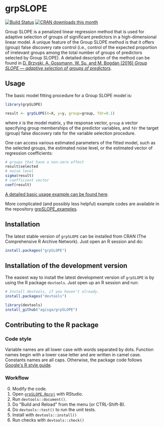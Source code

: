 # grpSLOPE

[![Build Status](https://travis-ci.org/agisga/grpSLOPE.svg?branch=master)](https://travis-ci.org/agisga/grpSLOPE)
[![CRAN downloads this month](http://cranlogs.r-pkg.org/badges/grpSLOPE)](https://CRAN.R-project.org/package=grpSLOPE)

Group SLOPE is a penalized linear regression method that is used for adaptive selection of groups of significant predictors in a high-dimensional linear model. A unique feature of the Group SLOPE method is that it offers (group) false discovery rate control (i.e., control of the expected proportion of irrelevant groups among the total number of groups of predictors selected by Group SLOPE).
A detailed description of the method can be found in [D. Brzyski, A. Gossmann, W. Su, and M. Bogdan (2016) *Group SLOPE &mdash; adaptive selection of groups of predictors*](https://arxiv.org/abs/1610.04960).

## Usage

The basic model fitting procedure for a Group SLOPE model is:

```R
library(grpSLOPE)

result <- grpSLOPE(X=X, y=y, group=group, fdr=0.1)
```

where `X` is the model matrix, `y` the response vector, `group` a vector specifying group memberships of the predictor variables, and `fdr` the target (group) false discovery rate for the variable selection procedure.

One can access various estimated parameters of the fitted model, such as the selected groups, the estimated noise level, or the estimated vector of regression coefficients:

```R
# groups that have a non-zero effect
result$selected
# noise level
sigma(result)
# coefficient vector
coef(result)
```

[A detailed basic usage example can be found here](http://www.alexejgossmann.com/grpSLOPE/basic-usage/).

More complicated (and possibly less helpful) example codes are available in the repository [grpSLOPE_examples](https://github.com/agisga/grpSLOPE_examples).

## Installation

The latest stable version of `grpSLOPE` can be installed from CRAN (The Comprehensive R Archive Network). Just open an R session and do:

```R
install.packages("grpSLOPE")
```

## Installation of the development version

The easiest way to install the latest development version of `grpSLOPE` is by using the R package `devtools`. Just open up an R session and run:

```R
# Install devtools, if you haven't already.
install.packages("devtools")

library(devtools)
install_github("agisga/grpSLOPE")
```

## Contributing to the R package

### Code style

Variable names are all lower case with words separated by dots.
Function names begin with a lower case letter and are written in camel case.
Constants names are all caps.
Otherwise, the package code follows [Google's R style guide](https://google.github.io/styleguide/Rguide.xml).

### Workflow

0. Modify the code.
1. Open [`grpSLOPE.Rproj`](https://github.com/agisga/grpSLOPE/blob/master/grpSLOPE.Rproj) with RStudio.
2. Run `devtools::document()`.
3. Do "Build and Reload" from the menu (or CTRL-Shift-B).
4. Do `devtools::test()` to run the unit tests.
5. Install with `devtools::install()`
6. Run checks with `devtools::check()`
